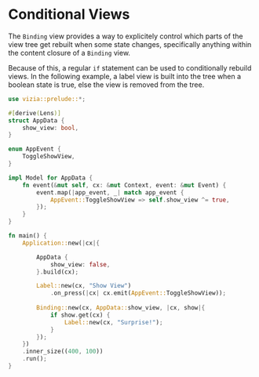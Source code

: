 # Conditional Views

The `Binding` view provides a way to explicitely control which parts of the view tree get rebuilt when some state changes, specifically anything within the content closure of a `Binding` view.

Because of this, a regular `if` statement can be used to conditionally rebuild views. In the following example, a label view is built into the tree when a boolean state is true, else the view is removed from the tree.

```rust
use vizia::prelude::*;

#[derive(Lens)]
struct AppData {
    show_view: bool,
}

enum AppEvent {
    ToggleShowView,
}

impl Model for AppData {
    fn event(&mut self, cx: &mut Context, event: &mut Event) {
        event.map(|app_event, _| match app_event {
            AppEvent::ToggleShowView => self.show_view ^= true,
        });
    }
}

fn main() {
    Application::new(|cx|{

        AppData {
            show_view: false,
        }.build(cx);

        Label::new(cx, "Show View")
            .on_press(|cx| cx.emit(AppEvent::ToggleShowView));
        
        Binding::new(cx, AppData::show_view, |cx, show|{
            if show.get(cx) {
                Label::new(cx, "Surprise!");
            }
        });
    })
    .inner_size((400, 100))
    .run();
}
```